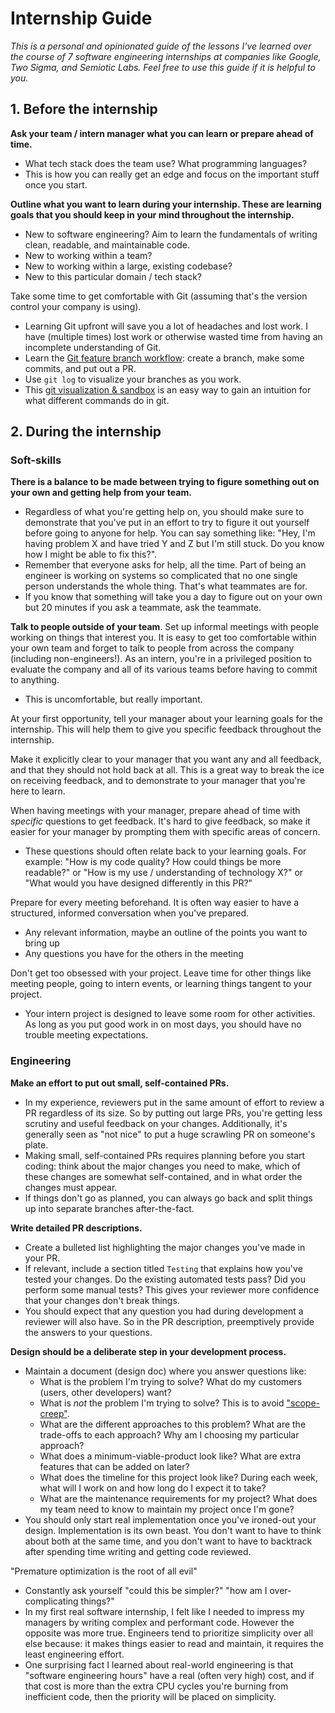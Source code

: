 # Internship Guide

*This is a personal and opinionated guide of the lessons I've learned over the course of 7 software engineering internships at companies like Google, Two Sigma, and Semiotic Labs. Feel free to use this guide if it is helpful to you.*

## 1. Before the internship

**Ask your team / intern manager what you can learn or prepare ahead of time.**

* What tech stack does the team use? What programming languages?
* This is how you can really get an edge and focus on the important stuff once you start.

**Outline what you want to learn during your internship. These are learning goals that you should keep in your mind throughout the internship.**

* New to software engineering? Aim to learn the fundamentals of writing clean, readable, and maintainable code.
* New to working within a team?
* New to working within a large, existing codebase?
* New to this particular domain / tech stack?

Take some time to get comfortable with Git (assuming that's the version control your company is using).

* Learning Git upfront will save you a lot of headaches and lost work. I have (multiple times) lost work or otherwise wasted time from having an incomplete understanding of Git.
* Learn the [Git feature branch workflow](https://docs.github.com/en/get-started/quickstart/github-flow#following-github-flow): create a branch, make some commits, and put out a PR.
* Use `git log` to visualize your branches as you work.
* This [git visualization & sandbox](https://learngitbranching.js.org/?NODEMO) is an easy way to gain an intuition for what different commands do in git.

## 2. During the internship

### Soft-skills

**There is a balance to be made between trying to figure something out on your own and getting help from your team.**

* Regardless of what you're getting help on, you should make sure to demonstrate that you've put in an effort to try to figure it out yourself before going to anyone for help. You can say something like: "Hey, I'm having problem X and have tried Y and Z but I'm still stuck. Do you know how I might be able to fix this?".
* Remember that everyone asks for help, all the time. Part of being an engineer is working on systems so complicated that no one single person understands the whole thing. That's what teammates are for.
* If you know that something will take you a day to figure out on your own but 20 minutes if you ask a teammate, ask the teammate.

**Talk to people outside of your team**. Set up informal meetings with people working on things that interest you. It is easy to get too comfortable within your own team and forget to talk to people from across the company (including non-engineers!). As an intern, you're in a privileged position to evaluate the company and all of its various teams before having to commit to anything.

* This is uncomfortable, but really important.

At your first opportunity, tell your manager about your learning goals for the internship. This will help them to give you specific feedback throughout the internship.

Make it explicitly clear to your manager that you want any and all feedback, and that they should not hold back at all. This is a great way to break the ice on receiving feedback, and to demonstrate to your manager that you're here to learn.

When having meetings with your manager, prepare ahead of time with *specific* questions to get feedback. It's hard to give feedback, so make it easier for your manager by prompting them with specific areas of concern.

* These questions should often relate back to your learning goals. For example: "How is my code quality? How could things be more readable?" or "How is my use / understanding of technology X?" or "What would you have designed differently in this PR?"

Prepare for every meeting beforehand. It is often way easier to have a structured, informed conversation when you've prepared.

* Any relevant information, maybe an outline of the points you want to bring up
* Any questions you have for the others in the meeting

Don't get too obsessed with your project. Leave time for other things like meeting people, going to intern events, or learning things tangent to your project.

* Your intern project is designed to leave some room for other activities. As long as you put good work in on most days, you should have no trouble meeting expectations.

### Engineering

**Make an effort to put out small, self-contained PRs.**

* In my experience, reviewers put in the same amount of effort to review a PR regardless of its size. So by putting out large PRs, you're getting less scrutiny and useful feedback on your changes. Additionally, it's generally seen as "not nice" to put a huge scrawling PR on someone's plate.
* Making small, self-contained PRs requires planning before you start coding: think about the major changes you need to make, which of these changes are somewhat self-contained, and in what order the changes must appear.
* If things don't go as planned, you can always go back and split things up into separate branches after-the-fact.

**Write detailed PR descriptions.**

* Create a bulleted list highlighting the major changes you've made in your PR.
* If relevant, include a section titled `Testing` that explains how you've tested your changes. Do the existing automated tests pass? Did you perform some manual tests? This gives your reviewer more confidence that your changes don't break things.
* You should expect that any question you had during development a reviewer will also have. So in the PR description, preemptively provide the answers to your questions.

**Design should be a deliberate step in your development process.**

* Maintain a document (design doc) where you answer questions like:
  * What is the problem I'm trying to solve? What do my customers (users, other developers) want?
  * What is *not* the problem I'm trying to solve? This is to avoid ["scope-creep"](https://en.wikipedia.org/wiki/Scope_creep).
  * What are the different approaches to this problem? What are the trade-offs to each approach? Why am I choosing my particular approach?
  * What does a minimum-viable-product look like? What are extra features that can be added on later?
  * What does the timeline for this project look like? During each week, what will I work on and how long do I expect it to take?
  * What are the maintenance requirements for my project? What does my team need to know to maintain my project once I'm gone?
* You should only start real implementation once you've ironed-out your design. Implementation is its own beast. You don't want to have to think about both at the same time, and you don't want to have to backtrack after spending time writing and getting code reviewed.

"Premature optimization is the root of all evil"

* Constantly ask yourself "could this be simpler?" "how am I over-complicating things?"
* In my first real software internship, I felt like I needed to impress my managers by writing complex and performant code. However the opposite was more true. Engineers tend to prioritize simplicity over all else because: it makes things easier to read and maintain, it requires the least engineering effort.
* One surprising fact I learned about real-world engineering is that "software engineering hours" have a real (often very high) cost, and if that cost is more than the extra CPU cycles you're burning from inefficient code, then the priority will be placed on simplicity.

